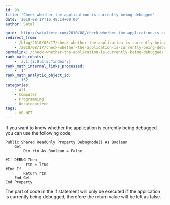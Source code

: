 ```yaml
---
id: 90
title: 'Check whether the application is currently being debugged'
date: '2010-08-17T10:48:14+00:00'
author: Satal

guid: 'http://satalketo.com/2010/08/check-whether-the-application-is-currently-being-debugged/'
redirect_from:
    - /blog/2010/08/17/check-whether-the-application-is-currently-being-debugged/
    - /2010/08/17/check-whether-the-application-is-currently-being-debugged/
permalink: /check-whether-the-application-is-currently-being-debugged/
rank_math_robots:
    - 'a:1:{i:0;s:5:"index";}'
rank_math_internal_links_processed:
    - '1'
rank_math_analytic_object_id:
    - '152'
categories:
    - All
    - Computer
    - Programming
    - Uncategorized
tags:
    - VB.NET
---
```


If you want to know whether the application is currently being debugged you can use the following code;

```vbnet
Public Shared ReadOnly Property DebugMode() As Boolean
    Get
        Dim rtn As Boolean = False

#If DEBUG Then
         rtn = True
#End If
        Return rtn
    End Get
End Property
```

The part of code in the if statement will only be executed if the application is currently being debugged, therefore the return value will be left as false.
